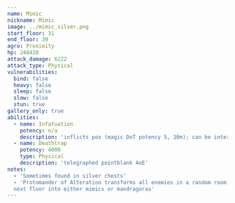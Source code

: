 ```yaml
---
name: Mimic
nickname: Mimic
image: ../mimic_silver.png
start_floor: 31
end_floor: 39
agro: Proximity
hp: 248428
attack_damage: 6222
attack_type: Physical
vulnerabilities:
  bind: false
  heavy: false
  sleep: false
  slow: false
  stun: true
gallery_only: true
abilities:
  - name: Infatuation
    potency: n/a
    description: 'inflicts pox (magic DoT potency 5, 10m); can be interrupted'
  - name: Deathtrap
    potency: 4000
    type: Physical
    description: 'telegraphed pointblank AoE'
notes:
  - 'Sometimes found in silver chests'
  - 'Protomander of Alteration transforms all enemies in a random room on the
  next floor into either mimics or mandragoras'
---
```

